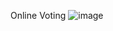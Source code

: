 Online Voting 
![image](https://github.com/user-attachments/assets/dbaf9cfd-fb65-4ccd-92d3-b20313632cf4)

